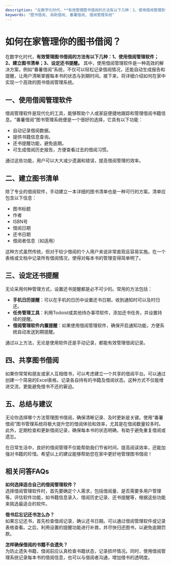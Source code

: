 ```yaml
---
description: "在数字化时代，**有效管理图书借阅的方法有以下几种：1、使用借阅管理软件；2、建立图书清单；3、设定还书提醒。** 其中，使用借阅管理软件是一种高效的解决方案，例如“番薯借阅”系统，不仅可以轻松记录借阅情况，还能自动生成报告和提醒，让用户清晰掌握每本书的状态与到期时间。接下来，将详细介绍如何在家中实现一个高效的图书借阅管理系统。"
keywords: "图书借阅, 自助借阅, 番薯借阅, 借阅管理系统"
---
```

# 如何在家管理你的图书借阅？

在数字化时代，**有效管理图书借阅的方法有以下几种：1、使用借阅管理软件；2、建立图书清单；3、设定还书提醒。** 其中，使用借阅管理软件是一种高效的解决方案，例如“番薯借阅”系统，不仅可以轻松记录借阅情况，还能自动生成报告和提醒，让用户清晰掌握每本书的状态与到期时间。接下来，将详细介绍如何在家中实现一个高效的图书借阅管理系统。

## 一、使用借阅管理软件

借阅管理软件是现代化的工具，能够帮助个人或家庭便捷地跟踪和管理借阅书籍信息。“番薯借阅”图书管理系统便是一个很好的选择，它具有以下功能：

- 自动记录借阅数据。
- 提供书籍信息查询。
- 还书提醒功能，避免逾期。
- 可生成借阅历史报告，方便查看过去的借阅习惯。

通过这些功能，用户可以大大减少遗漏和错误，提高借阅管理的效率。

## 二、建立图书清单

除了专业的借阅软件，手动建立一本详细的图书清单也是一种可行的方案。清单应包含以下信息：

- 图书标题
- 作者
- ISBN号
- 借阅日期
- 还书日期
- 借阅者信息（如适用）

这种方式虽然传统，但对于较少借阅的个人用户来说非常直观且容易实施。在一个表格或文档中记录所有借阅情况，使得对每本书的管理变得简单明了。

## 三、设定还书提醒

无论采用何种管理方式，设置还书提醒都是必不可少的。常用的方法包括：

- **手机日历提醒**：可以在手机的日历中设置还书日期，收到通知时可以及时归还。
- **任务管理工具**：利用Todoist或其他待办事项软件，添加还书任务，并设置持续的提醒。
- **借阅管理软件内置提醒**：如果使用借阅管理软件，确保开启通知功能，方便系统自动发送到期提醒。

通过以上方法，无论是使用软件还是手动记录，都能有效管理借阅记录。

## 四、共享图书借阅

如果你常常和朋友或家人互相借书，可以考虑建立一个共享的借阅平台。可以通过创建一个简易的Excel表格，记录各自持有的书籍及借阅状态。这种方式不仅能增进交流，更能避免借书不还的窘迫。

## 五、总结与建议

无论你选择哪个方法管理图书借阅，确保清晰记录、及时更新是关键。使用“番薯借阅”图书管理系统将极大提升您的借阅体验和效率，尤其是在借阅数量较多时。此外，定期检查和更新借阅记录，确保每本书的状态明确，有助于避免重复借阅或遗忘。

在日常生活中，良好的借阅管理不仅能帮助我们节省时间，提高阅读效率，还能加强对书籍的珍惜。希望以上的建议能够帮助您在家中更好地管理图书借阅！

## 相关问答FAQs

**如何选择适合自己的借阅管理软件？**  
选择借阅管理软件时，首先要确定个人需求，包括借阅量、是否需要多用户管理等。评估软件功能，如书籍信息录入、借阅历史记录、还书提醒等，根据这些功能来挑选最适合的软件。

**借书后忘记还书怎么办？**  
如果忘记还书，首先检查借阅记录，确认还书日期。可以通过借阅管理软件或记录表格查看。之后，利用设置的提醒功能进行补救，并尽快归还图书，以避免逾期罚款。

**怎样确保借阅的书籍不会遗失？**  
为防止遗失书籍，借阅前应认真检查书籍状态，记录损坏情况。同时，使用借阅管理系统记录每本书的借阅信息，也可以与借阅者沟通，增加借书的透明度。
